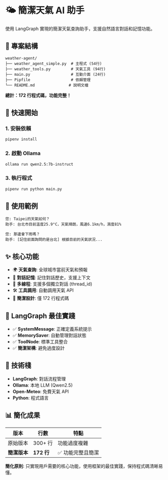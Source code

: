 # 🌤️ 簡潔天氣 AI 助手

使用 LangGraph 實現的簡潔天氣查詢助手，支援自然語言對話和記憶功能。

## 📁 專案結構

```
weather-agent/
├── weather_agent_simple.py  # 主程式 (54行)
├── weather_tools.py         # 天氣工具 (94行) 
├── main.py                  # 互動介面 (24行)
├── Pipfile                  # 依賴管理
└── README.md               # 說明文檔
```

**總計：172 行程式碼，功能完整！**

## 🚀 快速開始

### 1. 安裝依賴
```bash
pipenv install
```

### 2. 啟動 Ollama
```bash
ollama run qwen2.5:7b-instruct
```

### 3. 執行程式
```bash
pipenv run python main.py
```

## 💬 使用範例

```
您: Taipei的天氣如何？
助手: 台北市目前溫度25.9°C，天氣晴朗，風速6.1km/h，濕度81%

您: 那邊會下雨嗎？  
助手: [記住前面詢問的是台北] 根據目前的天氣狀況...
```

## ✨ 核心功能

- 🌍 **天氣查詢**: 全球城市當前天氣和預報
- 🧠 **對話記憶**: 記住對話歷史，支援上下文
- 🔄 **多線程**: 支援多個獨立對話 (thread_id)
- 🛠️ **工具調用**: 自動調用天氣 API
- 📱 **簡潔設計**: 僅 172 行程式碼

## 🎯 LangGraph 最佳實踐

- ✅ **SystemMessage**: 正確定義系統提示
- ✅ **MemorySaver**: 自動管理對話狀態  
- ✅ **ToolNode**: 標準工具整合
- ✅ **簡潔架構**: 避免過度設計

## 🔧 技術棧

- **LangGraph**: 對話流程管理
- **Ollama**: 本地 LLM (Qwen2.5)
- **Open-Meteo**: 免費天氣 API
- **Python**: 程式語言

## 📊 簡化成果

| 版本 | 行數 | 特點 |
|------|------|------|
| 原始版本 | 300+ 行 | 功能過度複雜 |
| **簡潔版本** | **172 行** | ✅ 功能完整且簡潔 |

**簡化原則**: 只實現用戶需要的核心功能，使用框架的最佳實踐，保持程式碼清晰易懂。